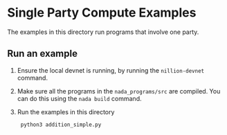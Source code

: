 # Single Party Compute Examples

The examples in this directory run programs that involve one party. 

## Run an example

1. Ensure the local devnet is running, by running the `nillion-devnet` command.

2. Make sure all the programs in the `nada_programs/src` are compiled. You can do this using the `nada build` command.

3. Run the examples in this directory
   ```bash
    python3 addition_simple.py
    ```
